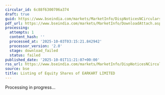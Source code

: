 ```yaml
---
circular_id: 6c88f6300706a374
draft: true
guid: https://www.bseindia.com/markets/MarketInfo/DispNoticesNCirculars.aspx?Noticeid={DBA6BD07-1127-4815-8280-9754EB4C2A9F}&noticeno=20251001-29&dt=10/01/2025&icount=29&totcount=83&flag=0
pdf_url: https://www.bseindia.com/markets/MarketInfo/DownloadAttach.aspx?id=20251001-29&attachedId=
processing:
  attempts: 1
  content_hash: ''
  processed_at: '2025-10-03T03:15:21.842942'
  processor_version: '2.0'
  stage: download_failed
  status: failed
published_date: '2025-10-01T11:21:07+00:00'
rss_url: https://www.bseindia.com/markets/MarketInfo/DispNoticesNCirculars.aspx?Noticeid={DBA6BD07-1127-4815-8280-9754EB4C2A9F}&noticeno=20251001-29&dt=10/01/2025&icount=29&totcount=83&flag=0
source: bse
title: Listing of Equity Shares of EARKART LIMITED
---
```


Processing in progress...